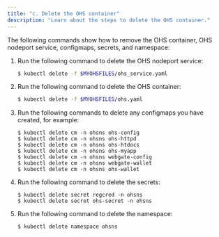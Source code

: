 ```yaml
---
title: "c. Delete the OHS container"
description: "Learn about the steps to delete the OHS container."
---
```


The following commands show how to remove the OHS container, OHS nodeport service, configmaps, secrets, and namespace:


1. Run the following command to delete the OHS nodeport service:

   ```bash
   $ kubectl delete -f $MYOHSFILES/ohs_service.yaml
   ```

1. Run the following command to delete the OHS container:

   ```bash
   $ kubectl delete -f $MYOHSFILES/ohs.yaml
   ```

1. Run the following commands to delete any configmaps you have created, for example:

   ```
   $ kubectl delete cm -n ohsns ohs-config
   $ kubectl delete cm -n ohsns ohs-httpd
   $ kubectl delete cm -n ohsns ohs-htdocs
   $ kubectl delete cm -n ohsns ohs-myapp
   $ kubectl delete cm -n ohsns webgate-config
   $ kubectl delete cm -n ohsns webgate-wallet
   $ kubectl delete cm -n ohsns ohs-wallet
   ```
	
1. Run the following command to delete the secrets:

   ```
   $ kubectl delete secret regcred -n ohsns
   $ kubectl delete secret ohs-secret -n ohsns
   ```
	
1. Run the following command to delete the namespace:

   ```
   $ kubectl delete namespace ohsns
   ```
  
  
